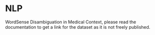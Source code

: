 # NLP

WordSense Disambiguation in Medical Context, please read the documentation to get a link for the dataset as it is not freely published.
